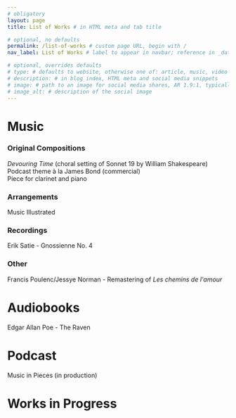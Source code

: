 ```yaml
---
# obligatory
layout: page
title: List of Works # in HTML meta and tab title

# optional, no defaults
permalink: /list-of-works # custom page URL, begin with /
nav_label: List of Works # label to appear in navbar; reference in _data/navbar.yml

# optional, overrides defaults
# type: # defaults to website, otherwise one of: article, music, video
# description: # in blog index, HTML meta and social media snippets
# image: # path to an image for social media shares, AR 1.9:1, typically 1200x630, begin with /
# image_alt: # description of the social image
---
```

# Music

### Original Compositions

*Devouring Time* (choral setting of Sonnet 19 by William Shakespeare)  
Podcast theme à la James Bond (commercial)  
Piece for clarinet and piano  

### Arrangements

Music Illustrated  

### Recordings

Erik Satie - Gnossienne No. 4  

### Other

Francis Poulenc/Jessye Norman - Remastering of *Les chemins de l'amour*  

# Audiobooks

Edgar Allan Poe - The Raven  

# Podcast

Music in Pieces (in production)  

# Works in Progress

